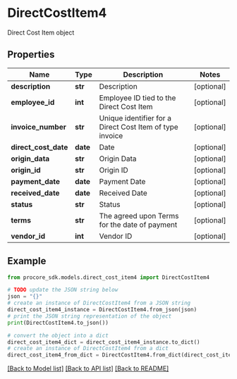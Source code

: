# DirectCostItem4

Direct Cost Item object

## Properties

Name | Type | Description | Notes
------------ | ------------- | ------------- | -------------
**description** | **str** | Description | [optional] 
**employee_id** | **int** | Employee ID tied to the Direct Cost Item | [optional] 
**invoice_number** | **str** | Unique identifier for a Direct Cost Item of type invoice | [optional] 
**direct_cost_date** | **date** | Date | [optional] 
**origin_data** | **str** | Origin Data | [optional] 
**origin_id** | **str** | Origin ID | [optional] 
**payment_date** | **date** | Payment Date | [optional] 
**received_date** | **date** | Received Date | [optional] 
**status** | **str** | Status | [optional] 
**terms** | **str** | The agreed upon Terms for the date of payment | [optional] 
**vendor_id** | **int** | Vendor ID | [optional] 

## Example

```python
from procore_sdk.models.direct_cost_item4 import DirectCostItem4

# TODO update the JSON string below
json = "{}"
# create an instance of DirectCostItem4 from a JSON string
direct_cost_item4_instance = DirectCostItem4.from_json(json)
# print the JSON string representation of the object
print(DirectCostItem4.to_json())

# convert the object into a dict
direct_cost_item4_dict = direct_cost_item4_instance.to_dict()
# create an instance of DirectCostItem4 from a dict
direct_cost_item4_from_dict = DirectCostItem4.from_dict(direct_cost_item4_dict)
```
[[Back to Model list]](../README.md#documentation-for-models) [[Back to API list]](../README.md#documentation-for-api-endpoints) [[Back to README]](../README.md)


